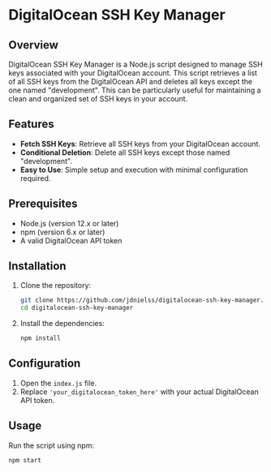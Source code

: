 # DigitalOcean SSH Key Manager

## Overview

DigitalOcean SSH Key Manager is a Node.js script designed to manage SSH keys associated with your DigitalOcean account. This script retrieves a list of all SSH keys from the DigitalOcean API and deletes all keys except the one named "development". This can be particularly useful for maintaining a clean and organized set of SSH keys in your account.

## Features

- **Fetch SSH Keys**: Retrieve all SSH keys from your DigitalOcean account.
- **Conditional Deletion**: Delete all SSH keys except those named "development".
- **Easy to Use**: Simple setup and execution with minimal configuration required.

## Prerequisites

- Node.js (version 12.x or later)
- npm (version 6.x or later)
- A valid DigitalOcean API token

## Installation

1. Clone the repository:
    ```sh
    git clone https://github.com/jdnielss/digitalocean-ssh-key-manager.git
    cd digitalocean-ssh-key-manager
    ```

2. Install the dependencies:
    ```sh
    npm install
    ```

## Configuration

1. Open the `index.js` file.
2. Replace `'your_digitalocean_token_here'` with your actual DigitalOcean API token.

## Usage

Run the script using npm:
```sh
npm start
